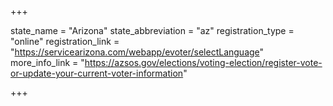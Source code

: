 +++

state_name = "Arizona"
state_abbreviation = "az"
registration_type = "online"
registration_link = "https://servicearizona.com/webapp/evoter/selectLanguage"
more_info_link = "https://azsos.gov/elections/voting-election/register-vote-or-update-your-current-voter-information"

+++